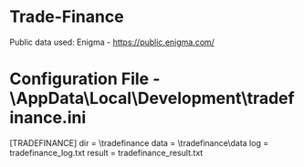 # Trade-Finance

Public data used:
Enigma - https://public.enigma.com/

Configuration File - <user>\AppData\Local\Development\tradefinance.ini
======================================================================
[TRADEFINANCE]
dir = <directory of choice>\tradefinance
data = <directory of choice>\tradefinance\data
log = tradefinance_log.txt
result = tradefinance_result.txt
